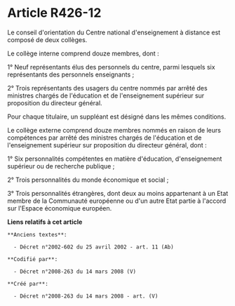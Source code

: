 # Article R426-12

Le conseil d'orientation du Centre national d'enseignement à distance est composé de deux collèges.

Le collège interne comprend douze membres, dont :

1° Neuf représentants élus des personnels du centre, parmi lesquels six représentants des personnels enseignants ;

2° Trois représentants des usagers du centre nommés par arrêté des ministres chargés de l'éducation et de l'enseignement
supérieur sur proposition du directeur général.

Pour chaque titulaire, un suppléant est désigné dans les mêmes conditions.

Le collège externe comprend douze membres nommés en raison de leurs compétences par arrêté des ministres chargés de
l'éducation et de l'enseignement supérieur sur proposition du directeur général, dont :

1° Six personnalités compétentes en matière d'éducation, d'enseignement supérieur ou de recherche publique ;

2° Trois personnalités du monde économique et social ;

3° Trois personnalités étrangères, dont deux au moins appartenant à un Etat membre de la Communauté européenne ou d'un autre
Etat partie à l'accord sur l'Espace économique européen.

**Liens relatifs à cet article**

	**Anciens textes**:

	  - Décret n°2002-602 du 25 avril 2002 - art. 11 (Ab)

	**Codifié par**:

	  - Décret n°2008-263 du 14 mars 2008 (V)

	**Créé par**:

	  - Décret n°2008-263 du 14 mars 2008 - art. (V)
